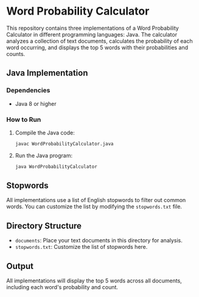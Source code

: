 # Word Probability Calculator

This repository contains three implementations of a Word Probability Calculator in different programming languages: Java. The calculator analyzes a collection of text documents, calculates the probability of each word occurring, and displays the top 5 words with their probabilities and counts.

## Java Implementation

### Dependencies

- Java 8 or higher

### How to Run

1. Compile the Java code:
   ```bash
   javac WordProbabilityCalculator.java
   ```

2. Run the Java program:
   ```bash
   java WordProbabilityCalculator
   ```

## Stopwords

All implementations use a list of English stopwords to filter out common words. You can customize the list by modifying the `stopwords.txt` file.

## Directory Structure

- `documents`: Place your text documents in this directory for analysis.
- `stopwords.txt`: Customize the list of stopwords here.

## Output

All implementations will display the top 5 words across all documents, including each word's probability and count.


